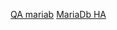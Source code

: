 

[QA mariab](https://www.percona.com/blog/2015/03/17/free-mysql-qa-and-bash-linux-training-series/)
[MariaDb HA](https://www.slideshare.net/bytebot/best-practices-for-mysqlmariadb-serverpercona-server-high-availability)
